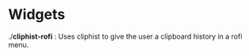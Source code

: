 # Widgets

./**cliphist-rofi** : Uses cliphist to give the user a clipboard history in a rofi menu.
